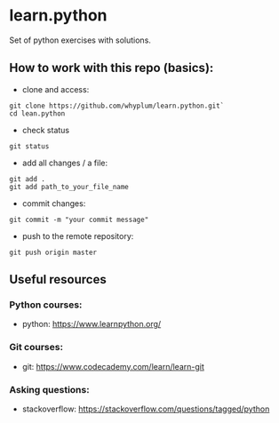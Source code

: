 # learn.python

Set of python exercises with solutions. 


## How to work with this repo (basics):

- clone and access: 

```
git clone https://github.com/whyplum/learn.python.git`
cd lean.python
```

- check status
```
git status
```

- add all changes / a file:
```
git add .
git add path_to_your_file_name
```

- commit changes:
```
git commit -m "your commit message"
```

- push to the remote repository:
```
git push origin master
```


## Useful resources

### Python courses:

- python: https://www.learnpython.org/

### Git courses:

- git: https://www.codecademy.com/learn/learn-git

### Asking questions:

- stackoverflow: https://stackoverflow.com/questions/tagged/python